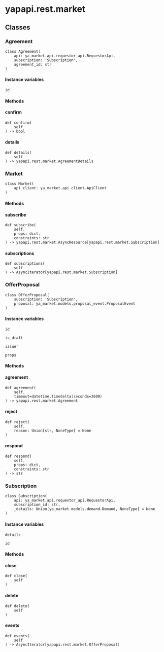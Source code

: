 # yapapi.rest.market

## Classes

### Agreement

```text
class Agreement(
    api: ya_market.api.requestor_api.RequestorApi,
    subscription: 'Subscription',
    agreement_id: str
)
```

#### Instance variables

```text
id
```

#### Methods

#### confirm

```text
def confirm(
    self
) -> bool
```

#### details

```text
def details(
    self
) -> yapapi.rest.market.AgreementDetails
```

### Market

```text
class Market(
    api_client: ya_market.api_client.ApiClient
)
```

#### Methods

#### subscribe

```text
def subscribe(
    self,
    props: dict,
    constraints: str
) -> yapapi.rest.market.AsyncResource[yapapi.rest.market.Subscription]
```

#### subscriptions

```text
def subscriptions(
    self
) -> AsyncIterator[yapapi.rest.market.Subscription]
```

### OfferProposal

```text
class OfferProposal(
    subscription: 'Subscription',
    proposal: ya_market.models.proposal_event.ProposalEvent
)
```

#### Instance variables

```text
id
```

```text
is_draft
```

```text
issuer
```

```text
props
```

#### Methods

#### agreement

```text
def agreement(
    self,
    timeout=datetime.timedelta(seconds=3600)
) -> yapapi.rest.market.Agreement
```

#### reject

```text
def reject(
    self,
    reason: Union[str, NoneType] = None
)
```

#### respond

```text
def respond(
    self,
    props: dict,
    constraints: str
) -> str
```

### Subscription

```text
class Subscription(
    api: ya_market.api.requestor_api.RequestorApi,
    subscription_id: str,
    _details: Union[ya_market.models.demand.Demand, NoneType] = None
)
```

#### Instance variables

```text
details
```

```text
id
```

#### Methods

#### close

```text
def close(
    self
)
```

#### delete

```text
def delete(
    self
)
```

#### events

```text
def events(
    self
) -> AsyncIterator[yapapi.rest.market.OfferProposal]
```

